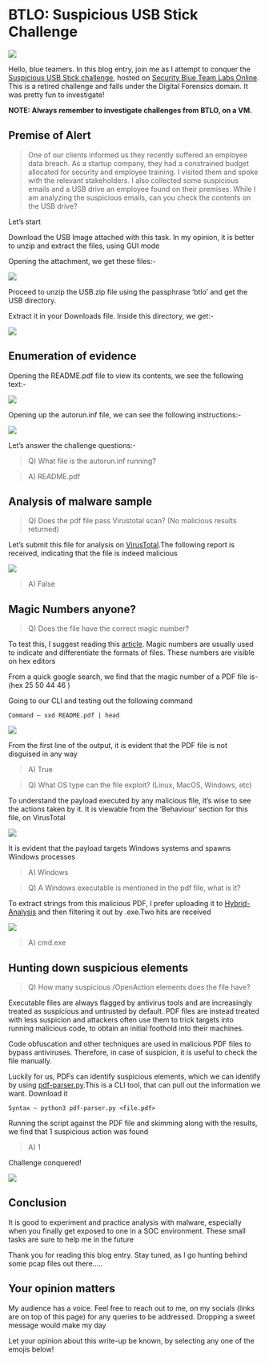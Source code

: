 # BTLO: Suspicious USB Stick Challenge

&#x20;                                     ![](https://cdn-images-1.medium.com/max/1000/1\*Cb6k216iRs34XnDD504KNg.png)

Hello, blue teamers. In this blog entry, join me as I attempt to conquer the [Suspicious USB Stick challenge](https://blueteamlabs.online/home/challenge/5), hosted on [Security Blue Team Labs Online](https://blueteamlabs.online/home). This is a retired challenge and falls under the Digital Forensics domain. It was pretty fun to investigate!

**NOTE: Always remember to investigate challenges from BTLO, on a VM.**

## Premise of Alert

> One of our clients informed us they recently suffered an employee data breach. As a startup company, they had a constrained budget allocated for security and employee training. I visited them and spoke with the relevant stakeholders. I also collected some suspicious emails and a USB drive an employee found on their premises. While I am analyzing the suspicious emails, can you check the contents on the USB drive?

Let’s start

Download the USB Image attached with this task. In my opinion, it is better to unzip and extract the files, using GUI mode

Opening the attachment, we get these files:-

&#x20;                                        ![](https://cdn-images-1.medium.com/max/1000/1\*cHp54X2QybuAdYZoj2\_nxQ.png)

Proceed to unzip the USB.zip file using the passphrase ‘btlo’ and get the USB directory.

Extract it in your Downloads file. Inside this directory, we get:-

&#x20;                                          ![](https://cdn-images-1.medium.com/max/1000/1\*o2EezUCsLkEq5\_VqSnBQsg.png)

## Enumeration of evidence

Opening the README.pdf file to view its contents, we see the following text:-

&#x20;                                            ![](https://cdn-images-1.medium.com/max/1000/1\*RK57x1e3CnxXX7u-hdo5Vg.png)

Opening up the autorun.inf file, we can see the following instructions:-

&#x20;                                              ![](https://cdn-images-1.medium.com/max/1000/1\*yqu5yguwbU3CuAxAkturyw.png)

Let’s answer the challenge questions:-

> Q) What file is the autorun.inf running?

> A) README.pdf

## Analysis of malware sample

> Q) Does the pdf file pass Virustotal scan? (No malicious results returned)

Let’s submit this file for analysis on [VirusTotal](https://www.virustotal.com/gui/home/upload).The following report is received, indicating that the file is indeed malicious

&#x20;                                       ![](https://cdn-images-1.medium.com/max/1000/1\*wSpAEc4f-ORqUT21Kwj9cA.png)

> A) False

## Magic Numbers anyone?

> Q) Does the file have the correct magic number?

To test this, I suggest reading this [article](https://www.geeksforgeeks.org/working-with-magic-numbers-in-linux/#:\~:text=Some%20files%2C%20however%2C%20do%20not,the%20case%20of%20text%20files%29.\&text=Magic%20numbers%2FFile%20signatures%20are,xxd%27%20command%20as%20mentioned%20below.). Magic numbers are usually used to indicate and differentiate the formats of files. These numbers are visible on hex editors

From a quick google search, we find that the magic number of a PDF file is- (hex 25 50 44 46 )

Going to our CLI and testing out the following command

```
Command — xxd README.pdf | head
```

&#x20;                                          ![](https://cdn-images-1.medium.com/max/1000/1\*UR2ScJrWvMb55uKm0veIMg.png)

From the first line of the output, it is evident that the PDF file is not disguised in any way

> A) True

> Q) What OS type can the file exploit? (Linux, MacOS, Windows, etc)

To understand the payload executed by any malicious file, it’s wise to see the actions taken by it. It is viewable from the ‘Behaviour’ section for this file, on VirusTotal

&#x20;                                       ![](https://cdn-images-1.medium.com/max/1000/1\*Hyw7eexHew3OQPh6\_lr4kA.png)

It is evident that the payload targets Windows systems and spawns Windows processes

> A) Windows

> Q) A Windows executable is mentioned in the pdf file, what is it?

To extract strings from this malicious PDF, I prefer uploading it to [Hybrid-Analysis](https://www.hybrid-analysis.com) and then filtering it out by .exe.Two hits are received

&#x20;                                          ![](https://cdn-images-1.medium.com/max/1000/1\*IsOSt\_cvL51LvptI69txUQ.png)

> A) cmd.exe

## Hunting down suspicious elements

> Q) How many suspicious /OpenAction elements does the file have?

Executable files are always flagged by antivirus tools and are increasingly treated as suspicious and untrusted by default. PDF files are instead treated with less suspicion and attackers often use them to trick targets into running malicious code, to obtain an initial foothold into their machines.

Code obfuscation and other techniques are used in malicious PDF files to bypass antiviruses. Therefore, in case of suspicion, it is useful to check the file manually.

Luckily for us, PDFs can identify suspicious elements, which we can identify by using [pdf-parser.py](https://blog.didierstevens.com/programs/pdf-tools/).This is a CLI tool, that can pull out the information we want. Download it

```
Syntax — python3 pdf-parser.py <file.pdf>
```

Running the script against the PDF file and skimming along with the results, we find that 1 suspicious action was found

> A) 1

Challenge conquered!

&#x20;                                       ![](https://cdn-images-1.medium.com/max/1000/1\*7wigTigZwWkDbMXjb6z6pA.png)

## Conclusion

It is good to experiment and practice analysis with malware, especially when you finally get exposed to one in a SOC environment. These small tasks are sure to help me in the future

Thank you for reading this blog entry. Stay tuned, as I go hunting behind some pcap files out there.....

## Your opinion matters

My audience has a voice. Feel free to reach out to me, on my socials (links are on top of this page) for any queries to be addressed. Dropping a sweet message would make my day

Let your opinion about this write-up be known, by selecting any one of the emojis below!

